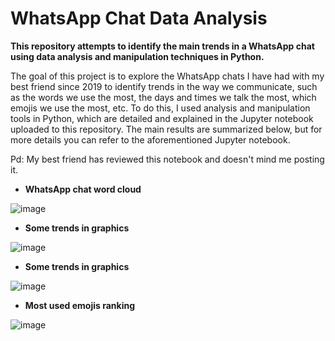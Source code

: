 # **WhatsApp Chat Data Analysis**
**This repository attempts to identify the main trends in a WhatsApp chat using data analysis and manipulation techniques in Python.**

The goal of this project is to explore the WhatsApp chats I have had with my best friend since 2019 to identify trends in the way we communicate, such as the words we use the most, the days and times we talk the most, which emojis we use the most, etc. To do this, I used analysis and manipulation tools in Python, which are detailed and explained in the Jupyter notebook uploaded to this repository. The main results are summarized below, but for more details you can refer to the aforementioned Jupyter notebook.

Pd: My best friend has reviewed this notebook and doesn't mind me posting it.

*   **WhatsApp chat word cloud**

![image](https://user-images.githubusercontent.com/121519730/214617190-d5b1acea-2558-4f4a-87f3-8ff20d988da7.png)

*   **Some trends in graphics**

![image](https://user-images.githubusercontent.com/121519730/214618557-a917d508-1d4f-4a0b-807c-04a6c818e2c0.png)

*   **Some trends in graphics**

![image](https://user-images.githubusercontent.com/121519730/214618593-a472b5b9-bf4e-48d6-b026-4ffe546477e7.png)

*   **Most used emojis ranking**

![image](https://user-images.githubusercontent.com/121519730/214618966-9e2d3a96-2fe6-4d7b-9d61-12b28b38e1e6.png)

